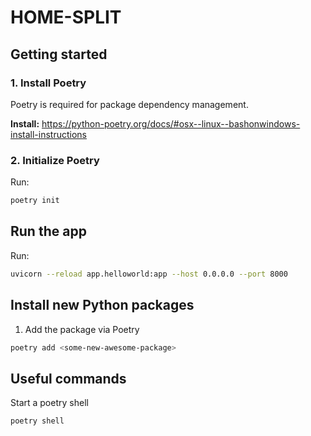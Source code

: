 # HOME-SPLIT
## Getting started
### 1. Install Poetry
Poetry is required for package dependency management.

**Install:** https://python-poetry.org/docs/#osx--linux--bashonwindows-install-instructions

### 2. Initialize Poetry
Run:
```bash
poetry init
```

## Run the app
Run:
```bash
uvicorn --reload app.helloworld:app --host 0.0.0.0 --port 8000
```
## Install new Python packages
1. Add the package via Poetry
``` bash
poetry add <some-new-awesome-package>
```

## Useful commands
Start a poetry shell
```bash
poetry shell
```